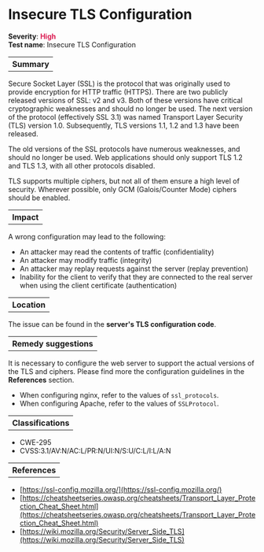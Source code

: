 # Insecure TLS Configuration

<b>Severity</b>: <b><font color="#DB1E54">High</font></b><br>
<b>Test name</b>: Insecure TLS Configuration

<table id="simple-table">
    <tr>
        <th><strong>Summary</strong></th>
    </tr>
</table>

Secure Socket Layer (SSL) is the protocol that was originally used to provide encryption for HTTP traffic (HTTPS). There are two publicly released versions of SSL: v2 and v3. Both of these versions  have critical cryptographic weaknesses and should no longer be used.
The next version of the protocol (effectively SSL 3.1) was named Transport Layer Security (TLS) version 1.0. Subsequently, TLS versions 1.1, 1.2 and 1.3 have been released.

The old versions of the SSL protocols have numerous weaknesses, and should no longer be used. Web applications should only support TLS 1.2 and TLS 1.3, with all other protocols disabled.

TLS supports multiple ciphers, but not all of them ensure a high level of security. Wherever possible, only GCM (Galois/Counter Mode) ciphers should be enabled.


<table id="simple-table">
    <tr>
        <th><strong>Impact</strong></th>
    </tr>
</table>

A wrong configuration may lead to the following:
* An attacker may read the contents of traffic (confidentiality)
* An attacker may modify traffic (integrity)
* An attacker may replay requests against the server (replay prevention)
* Inability for the client to verify that they are connected to the real server when using the client certificate (authentication)

<table id="simple-table">
    <tr>
        <th><strong>Location</strong></th>
    </tr>
</table>

The issue can be found in the **server's TLS configuration code**.

<table id="simple-table">
    <tr>
        <th><strong>Remedy suggestions</strong></th>
    </tr>
</table>

It is necessary to configure the web server to support the actual versions of the TLS and ciphers. Please find more the configuration guidelines in the **References** section. 
* When configuring nginx, refer to the values of `ssl_protocols`.
* When configuring Apache, refer to the values of `SSLProtocol`.

<table id="simple-table">
    <tr>
        <th><strong>Classifications</strong></th>
    </tr>
</table>

* CWE-295
* CVSS:3.1/AV:N/AC:L/PR:N/UI:N/S:U/C:L/I:L/A:N

<table id="simple-table">
    <tr>
        <th><strong>References</strong></th>
    </tr>
</table>

* [https://ssl-config.mozilla.org/](https://ssl-config.mozilla.org/)
* [https://cheatsheetseries.owasp.org/cheatsheets/Transport_Layer_Protection_Cheat_Sheet.html](https://cheatsheetseries.owasp.org/cheatsheets/Transport_Layer_Protection_Cheat_Sheet.html)
* [https://wiki.mozilla.org/Security/Server_Side_TLS](https://wiki.mozilla.org/Security/Server_Side_TLS)

